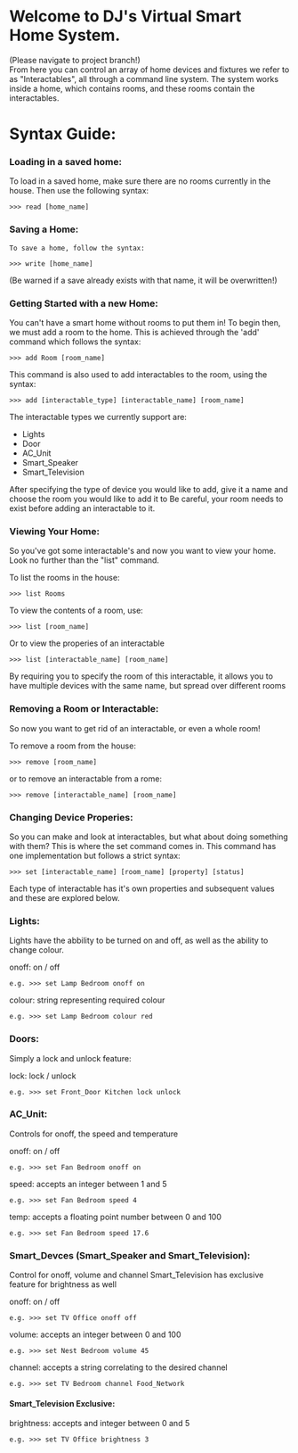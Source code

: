 # Welcome to DJ's Virtual Smart Home System.
(Please navigate to project branch!)   
From here you can control an array of home devices and fixtures we refer to as "Interactables", all through a command line system.
The system works inside a home, which contains rooms, and these rooms contain the interactables.

# Syntax Guide:

### Loading in a saved home:
To load in a saved home, make sure there are no rooms currently in the house. Then use the following syntax:

	>>> read [home_name]

### Saving a Home:
	To save a home, follow the syntax:

	>>> write [home_name]

(Be warned if a save already exists with that name, it will be overwritten!)

### Getting Started with a new Home:
You can't have a smart home without rooms to put them in! To begin then, we must add a room to the home.
This is achieved through the 'add' command which follows the syntax:

	>>> add Room [room_name]

This command is also used to add interactables to the room, using the syntax:

	>>> add [interactable_type] [interactable_name] [room_name]

The interactable types we currently support are:
- Lights
- Door
- AC_Unit
- Smart_Speaker
- Smart_Television

After specifying the type of device you would like to add, give it a name and choose the room you would like to add it to
Be careful, your room needs to exist before adding an interactable to it.

### Viewing Your Home:
So you've got some interactable's and now you want to view your home. Look no further than the "list" command.

To list the rooms in the house:

	>>> list Rooms

To view the contents of a room, use:

	>>> list [room_name]

Or to view the properies of an interactable

	>>> list [interactable_name] [room_name]

By requiring you to specify the room of this interactable, it allows you to have multiple devices with the same name, but spread over different rooms

### Removing a Room or Interactable:
So now you want to get rid of an interactable, or even a whole room!

To remove a room from the house:

	>>> remove [room_name]

or to remove an interactable from a rome:

	>>> remove [interactable_name] [room_name]


### Changing Device Properies:
So you can make and look at interactables, but what about doing something with them?
This is where the set command comes in.
This command has one implementation but follows a strict syntax:

	>>> set [interactable_name] [room_name] [property] [status]

Each type of interactable has it's own properties and subsequent values and these are explored below.

### Lights:
Lights have the abbility to be turned on and off, as well as the ability to change colour.

onoff: on / off
      
	e.g. >>> set Lamp Bedroom onoff on

colour: string representing required colour

	e.g. >>> set Lamp Bedroom colour red

### Doors:
Simply a lock and unlock feature:

lock: lock / unlock

	e.g. >>> set Front_Door Kitchen lock unlock

### AC_Unit:
Controls for onoff, the speed and temperature

onoff: on / off

	e.g. >>> set Fan Bedroom onoff on

speed: accepts an integer between 1 and 5

	e.g. >>> set Fan Bedroom speed 4

temp: accepts a floating point number between 0 and 100

	e.g. >>> set Fan Bedroom speed 17.6

### Smart_Devces (Smart_Speaker and Smart_Television):
Control for onoff, volume and channel
Smart_Television has exclusive feature for brightness as well

onoff: on / off

	e.g. >>> set TV Office onoff off

volume: accepts an integer between 0 and 100

	e.g. >>> set Nest Bedroom volume 45

channel: accepts a string correlating to the desired channel

	e.g. >>> set TV Bedroom channel Food_Network

#### Smart_Television Exclusive:
brightness: accepts and integer between 0 and 5

	e.g. >>> set TV Office brightness 3
